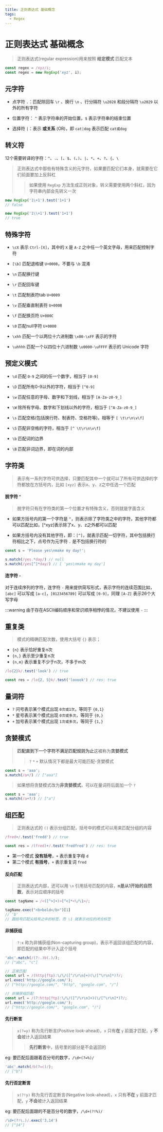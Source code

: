 ```yaml
---
title: 正则表达式 基础概念
tags:
  - Regex
---
```


# 正则表达式 基础概念

> 正则表达式(regular expression)用来按照 **给定模式** 匹配文本

```javascript
const regex = /xyz/i;
const regex = new RegExp('xyz', i);
```

## 元字符

- 点字符 `.`：匹配除回车 `\r` 、换行 `\n` 、行分隔符 `\u2028` 和段分隔符 `\u2029` 以外的所有字符

- 位置字符： `^` 表示字符串的开始位置，`$` 表示字符串的结束位置

- 选择符 `|`：表示 **或关系** (OR)，即 `cat|dog` 表示匹配 `cat或dog`

## 转义符

12个需要转译的字符：`^`、`.`、`[`、`$`、`(`、`)`、`|`、`*`、`+`、`?`、`{`、`\`

> 正则表达式中那些有特殊含义的元字符，如果要匹配它们本身，就需要在它们前面要加上反斜杠
>> 如果使用 `RegExp` 方法生成正则对象，转义需要使用两个斜杠，因为字符串内部会先转义一次

```javascript
new RegExp('1\+1').test('1+1')
// false

new RegExp('1\\+1').test('1+1')
// true
```

## 特殊字符

- `\cX` 表示 `Ctrl-[X]`，其中的 `X` 是 `A-Z` 之中任一个英文字母，用来匹配控制字符

- `[\b]` 匹配退格键 `U+0008`，不要与 `\b` 混淆

- `\n` 匹配换行键

- `\r` 匹配回车键

- `\t` 匹配制表符tab `U+0009`

- `\v` 匹配垂直制表符 `U+000B`

- `\f` 匹配换页符 `U+000C`

- `\0` 匹配null字符 `U+0000`

- `\xhh` 匹配一个以两位十六进制数 `\x00-\xFF` 表示的字符

- `\uhhhh` 匹配一个以四位十六进制数 `\u0000-\uFFFF` 表示的 Unicode 字符

## 预定义模式

- `\d` 匹配 `0-9` 之间的任一个数字，相当于 `[0-9]`

- `\D` 匹配所有0-9以外的字符，相当于 `[^0-9]`

- `\w` 匹配任意的字母、数字和下划线，相当于 `[A-Za-z0-9_]`

- `\W` 除所有字母、数字和下划线以外的字符，相当于 `[^A-Za-z0-9_]`

- `\s` 匹配空格(包括换行符、制表符、空格符等)，相等于 `[ \t\r\n\v\f]`

- `\S` 匹配非空格的字符，相当于 `[^ \t\r\n\v\f]`

- `\b` 匹配词的边界

- `\B` 匹配非词边界，即在词的内部

## 字符类

> 表示有一系列字符可供选择，只要匹配其中一个就可以了所有可供选择的字符都放在方括号内，比如 `[xyz]` 表示x、y、z之中任选一个匹配

#### 脱字符 `^`

> 脱字符只有在字符类的第一个位置才有特殊含义，否则就是字面含义

- 如果方括号内的第一个字符是 `^`，则表示除了字符类之中的字符，其他字符都可以匹配比如，[^xyz]表示除了x、y、z之外都可以匹配

- 如果方括号内没有其他字符，即：`[^]`，就表示匹配一切字符，其中包括换行符相比之下，点号作为元字符 `.` 是不包括换行符的

```javascript
const s = 'Please yes\nmake my day!';

s.match(/yes.*day/) // null
s.match(/yes[^]*day/) // [ 'yes\nmake my day']
```

#### 连字符 `-`

对于连续序列的字符，连字符 `-` 用来提供简写形式，表示字符的连续范围比如，`[abc]` 可以写成 `[a-c]`，`[0123456789]`
可以写成 `[0-9]`，同理 `[A-Z]` 表示26个大写字母

:::warning
由于存在ASCII编码顺序和常识顺序相悖的情况，不建议使用 `-`
:::

## 重复类

> 模式的精确匹配次数，使用大括号 `{}` 表示；

- `{n}` 表示恰好重复n次
- `{n,}` 表示至少重复n次
- `{n,m}` 表示重复不少于n次，不多于m次

```javascript
/lo{2}k/.test('look') // true

const res = /lo{2, 5}k/.test('looook') // res: true
```

## 量词符

- `?` 问号表示某个模式出现 `0次或1次`，等同于 `{0,1}`
- `*` 星号表示某个模式出现 `0次或多次`，等同于 `{0,}`
- `+` 加号表示某个模式出现 `1次或多次`，等同于 `{1,}`

## 贪婪模式

> **匹配直到下一个字符不满足匹配规则为止**这被称为**贪婪模式**
>> `?` `*` `+` 默认情况下都是最大可能匹配-贪婪模式

```javascript
const s = 'aaa';
s.match(/a+/) // ["aaa"]
```

> 如果想将贪婪模式改为**非贪婪模式**，可以在量词符后面加一个 `?`

```javascript
const s = 'aaa';
s.match(/a+?/) // ["a"]
```

## 组匹配

> 正则表达式的 `()` 表示分组匹配，括号中的模式可以用来匹配分组的内容

```javascript
/fred+/.test('fredd') // true

const res = /(fred)+/.test('fredfred') // res: true
```

- 第一个模式 **没有括号**，`+` 表示重复字母 `d`
- 第二个模式 **有括号**，`+` 表示重复词 `fred`

#### 反向匹配

> 正则表达式内部，还可以用 `\n` 引用括号匹配的内容，**n是从1开始的自然数**，表示对应顺序的括号

```javascript
const tagName = /<([^>]+)>[^<]*<\/\1>/;

tagName.exec("<b>bold</b>")[1]
// 'b'
// 圆括号匹配尖括号之中的标签，而 \1 就表示对应的闭合标签
```

#### 非捕获组

> `?:x` 称为非捕获组(Non-capturing group)，表示不返回该组匹配的内容，即匹配的结果中不计入这个括号

```javascript
'abc'.match(/(?:.)b(.)/);
// ["abc", "c"]

// 正常匹配
const url = /(http|ftp):\/\/([^/\r\n]+)(\/[^\r\n]*)?/;
url.exec('http://google.com/');
// ["http://google.com/", "http", "google.com", "/"]

// 非捕获组匹配
const url = /(?:http|ftp):\/\/([^/\r\n]+)(\/[^\r\n]*)?/;
url.exec('http://google.com/');
// ["http://google.com/", "google.com", "/"]
```

#### 先行断言

> `x(?=y)` 称为先行断言(Positive look-ahead)，`x` 只有**在** `y` 前面才匹配，`y` **不会**被计入返回结果
>> **先行断言**中，括号里的部分是不会返回的

eg: 要匹配后面跟着百分号的数字，`/\d+(?=%)/`

```javascript
'abc'.match(/b(?=c)/);
// ["b"]
```

#### 先行否定断言

> `x(?!y)` 称为先行否定断言(Negative look-ahead)，`x` 只有**不在** `y` 前面才匹配，`y` **不会**被计入返回结果

eg: 要匹配后面跟的不是百分号的数字，`/\d+(?!%)/`

```javascript
/\d+(?!\.)/.exec('3.14')
// ["14"]
```
